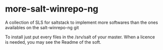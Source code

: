 # more-salt-winrepo-ng
A collection of SLS for saltstack to implement more softwares than the ones availables on the salt-winrepo-ng git

To install just put every files in the /srv/salt of your master.
When a licence is needed, you may see the Readme of the soft.
